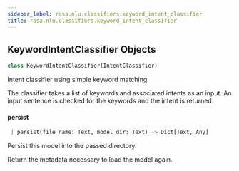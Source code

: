 ```yaml
---
sidebar_label: rasa.nlu.classifiers.keyword_intent_classifier
title: rasa.nlu.classifiers.keyword_intent_classifier
---
```


## KeywordIntentClassifier Objects

```python
class KeywordIntentClassifier(IntentClassifier)
```

Intent classifier using simple keyword matching.


The classifier takes a list of keywords and associated intents as an input.
An input sentence is checked for the keywords and the intent is returned.

#### persist

```python
 | persist(file_name: Text, model_dir: Text) -> Dict[Text, Any]
```

Persist this model into the passed directory.

Return the metadata necessary to load the model again.

